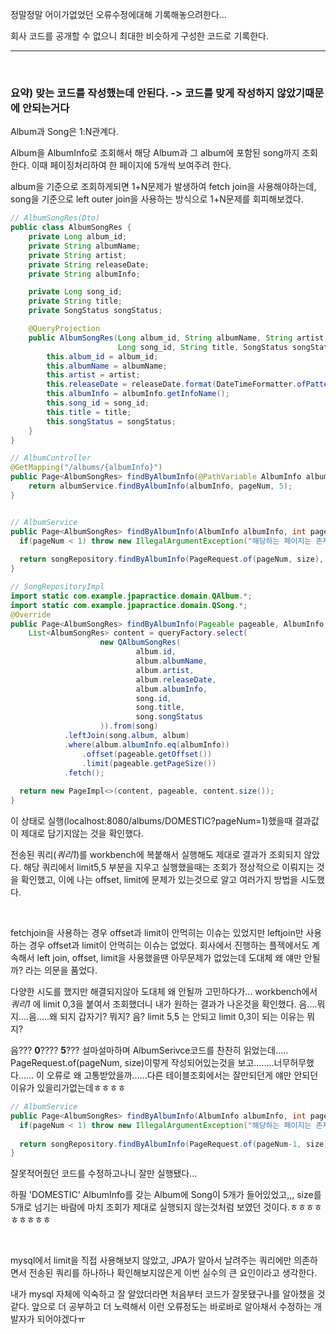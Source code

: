 정말정말 어이가없었던 오류수정에대해 기록해놓으려한다...

회사 코드를 공개할 수 없으니 최대한 비슷하게 구성한 코드로 기록한다.

----

​    

### 요약) 맞는 코드를 작성했는데 안된다. -> 코드를 맞게 작성하지 않았기때문에 안되는거다



Album과 Song은 1:N관계다.

Album을 AlbumInfo로 조회해서 해당 Album과 그 album에 포함된 song까지 조회한다.  이때 페이징처리하여 한 페이지에 5개씩 보여주려 한다.

   

album을 기준으로 조회하게되면 1+N문제가 발생하여 fetch join을 사용해야하는데, song을 기준으로 left outer join을 사용하는 방식으로 1+N문제를 회피해보겠다.

```java
// AlbumSongRes(Dto)
public class AlbumSongRes {
    private Long album_id;
    private String albumName;
    private String artist;
    private String releaseDate;
    private String albumInfo;

    private Long song_id;
    private String title;
    private SongStatus songStatus;

    @QueryProjection
    public AlbumSongRes(Long album_id, String albumName, String artist, LocalDateTime releaseDate, AlbumInfo albumInfo,
                        Long song_id, String title, SongStatus songStatus) {
        this.album_id = album_id;
        this.albumName = albumName;
        this.artist = artist;
        this.releaseDate = releaseDate.format(DateTimeFormatter.ofPattern("yyyy-MM-dd"));
        this.albumInfo = albumInfo.getInfoName();
        this.song_id = song_id;
        this.title = title;
        this.songStatus = songStatus;
    }
}

// AlbumController
@GetMapping("/albums/{albumInfo}")
public Page<AlbumSongRes> findByAlbumInfo(@PathVariable AlbumInfo albumInfo, @RequestParam int pageNum) {
    return albumService.findByAlbumInfo(albumInfo, pageNum, 5);
}


// AlbumService
public Page<AlbumSongRes> findByAlbumInfo(AlbumInfo albumInfo, int pageNum, int size) {
  if(pageNum < 1) throw new IllegalArgumentException("해당하는 페이지는 존재하지 않습니다.");
  
  return songRepository.findByAlbumInfo(PageRequest.of(pageNum, size), albumInfo);
}

// SongRepositoryImpl
import static com.example.jpapractice.domain.QAlbum.*;
import static com.example.jpapractice.domain.QSong.*;
@Override
public Page<AlbumSongRes> findByAlbumInfo(Pageable pageable, AlbumInfo albumInfo) {
  	List<AlbumSongRes> content = queryFactory.select(
                    new QAlbumSongRes(
                            album.id,
                            album.albumName,
                            album.artist,
                            album.releaseDate,
                            album.albumInfo,
                            song.id,
                            song.title,
                            song.songStatus
                    )).from(song)
            .leftJoin(song.album, album)
            .where(album.albumInfo.eq(albumInfo))
      			.offset(pageable.getOffset())
      			.limit(pageable.getPageSize())
            .fetch();
  
  return new PageImpl<>(content, pageable, content.size());
}
```

이 상태로 실행(localhost:8080/albums/DOMESTIC?pageNum=1)했을때 결과값이 제대로 담기지않는 것을 확인했다.

전송된 쿼리(_쿼리1_)를 workbench에 복붙해서 실행해도 제대로 결과가 조회되지 않았다. 해당 쿼리에서 limit5,5 부분을 지우고 실행했을때는 조회가 정상적으로 이뤄지는 것을 확인했고, 이에 나는 offset, limit에 문제가 있는것으로 알고 여러가지 방법을 시도했다.    

​    

fetchjoin을 사용하는 경우 offset과 limit이 안먹히는 이슈는 있었지만 leftjoin만 사용하는 경우 offset과 limit이 안먹히는 이슈는 없었다. 회사에서 진행하는 플젝에서도 계속해서 left join, offset, limit을 사용했을땐 아무문제가 없었는데 도대체 왜 얘만 안될까? 라는 의문을 품었다.

다양한 시도를 했지만 해결되지않아 도대체 왜 안될까 고민하다가... workbench에서 _쿼리1_ 에 limit 0,3을 붙여서 조회했더니 내가 원하는 결과가 나온것을 확인했다. 음....뭐지....음.....왜 되지 갑자기? 뭐지? 음? limit 5,5 는 안되고 limit 0,3이 되는 이유는 뭐지?

음??? **0**???? **5**??? 설마설마하며 AlbumSerivce코드를 찬찬히 읽었는데..... PageRequest.of(pageNum, size)이렇게 작성되어있는것을 보고........너무허무했다...... 이 오류로 왜 고통받았을까......다른 테이블조회에서는 잘만되던게 얘만 안되던이유가 있을리가없는데ㅎㅎㅎㅎ

   



```java
// AlbumService
public Page<AlbumSongRes> findByAlbumInfo(AlbumInfo albumInfo, int pageNum, int size) {
  if(pageNum < 1) throw new IllegalArgumentException("해당하는 페이지는 존재하지 않습니다.");
  
  return songRepository.findByAlbumInfo(PageRequest.of(pageNum-1, size), albumInfo);
}
```

잘못적어줬던 코드를 수정하고나니 잘만 실행됐다...

하필 'DOMESTIC' AlbumInfo를 갖는 Album에 Song이 5개가 들어있었고,,, size를 5개로 넘기는 바람에 마치 조회가 제대로 실행되지 않는것처럼 보였던 것이다.ㅎㅎㅎㅎㅎㅎㅎㅎㅎ  

​    

 

mysql에서 limit을 직접 사용해보지 않았고, JPA가 알아서 날려주는 쿼리에만 의존하면서 전송된 쿼리를 하나하나 확인해보지않은게 이번 실수의 큰 요인이라고 생각한다.

내가 mysql 자체에 익숙하고 잘 알았더라면 처음부터 코드가 잘못됐구나를 알아챘을 것 같다. 앞으로 더 공부하고 더 노력해서 이런 오류정도는 바로바로 알아채서 수정하는 개발자가 되어야겠다ㅠ





